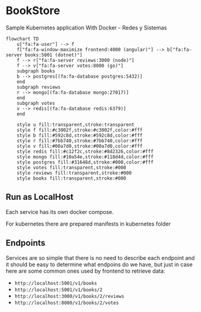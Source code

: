# BookStore

Sample Kubernetes application With Docker - Redes y Sistemas

```mermaid
flowchart TD
    u["fa:fa-user"] --> f
    f["fa:fa-window-maximize frontend:4000 (angular)"] --> b["fa:fa-server books:5001 (dotnet)"]
    f --> r["fa:fa-server reviews:3000 (node)"]
    f --> v["fa:fa-server votes:8080 (go)"]
    subgraph books
    b --> postgres[(fa:fa-database postgres:5432)]
    end
    subgraph reviews
    r --> mongo[(fa:fa-database mongo:27017)]
    end
    subgraph votes
    v --> redis[(fa:fa-database redis:6379)]
    end

    style u fill:transparent,stroke:transparent
    style f fill:#c3002f,stroke:#c3002f,color:#fff
    style b fill:#592c8d,stroke:#592c8d,color:#fff
    style r fill:#7bb740,stroke:#7bb740,color:#fff
    style v fill:#00a7d0,stroke:#00a7d0,color:#fff
    style redis fill:#c12f2c,stroke:#8d2326,color:#fff
    style mongo fill:#10a54e,stroke:#118d4d,color:#fff
    style postgres fill:#31648d,stroke:#000,color:#fff
    style votes fill:transparent,stroke:#000
    style reviews fill:transparent,stroke:#000
    style books fill:transparent,stroke:#000
```



## Run as LocalHost

Each service has its own docker compose.

For kubernetes there are prepared manifests in kubernetes folder

## Endpoints

Services are so simple that there is no need to describe each endpoint and it should be easy to determine what endpoins do we have, but just in case here are some common ones used by frontend to retrieve data:

- `http://localhost:5001/v1/books`
- `http://localhost:5001/v1/books/2`
- `http://localhost:3000/v1/books/2/reviews`
- `http://localhost:8080/v1/books/2/votes`

